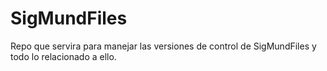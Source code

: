 # SigMundFiles
Repo que servira para manejar las versiones de control de SigMundFiles y todo lo relacionado a ello.
